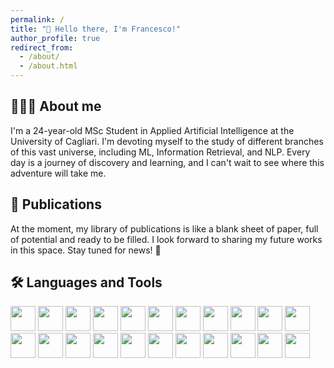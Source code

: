 ```yaml
---
permalink: /
title: "👋 Hello there, I'm Francesco!"
author_profile: true
redirect_from: 
  - /about/
  - /about.html
---
```


## 🙇🏻‍♂️ About me
I'm a 24-year-old MSc Student in Applied Artificial Intelligence at the University of Cagliari. I'm devoting myself to the study of different branches of this vast universe, including ML, Information Retrieval, and NLP. Every day is a journey of discovery and learning, and I can't wait to see where this adventure will take me.

## 📖 Publications
At the moment, my library of publications is like a blank sheet of paper, full of potential and ready to be filled. I look forward to sharing my future works in this space. Stay tuned for news! 🚀

## 🛠️ Languages and Tools
<p align="left">
  <!-- Linguaggio C -->
  <img src="https://cdn.jsdelivr.net/gh/devicons/devicon/icons/c/c-original.svg" width="40" height="40"/>
  
  <!-- Linguaggio Assembly (non esiste icona Devicon, uso generica CPU/Chip) -->
  <img src="https://upload.wikimedia.org/wikipedia/commons/3/3a/Cpu-icon.svg" width="40" height="40"/>
  
  <!-- Linguaggio C++ -->
  <img src="https://cdn.jsdelivr.net/gh/devicons/devicon/icons/cplusplus/cplusplus-original.svg" width="40" height="40"/>
  
  <!-- Linguaggio OCaml -->
  <img src="https://upload.wikimedia.org/wikipedia/commons/9/9c/Ocaml_logo.svg" width="40" height="40"/>
  
  <!-- Linguaggio Java -->
  <img src="https://cdn.jsdelivr.net/gh/devicons/devicon/icons/java/java-original.svg" width="40" height="40"/>
  
  <!-- Linguaggio Matlab -->
  <img src="https://upload.wikimedia.org/wikipedia/commons/2/21/Matlab_Logo.png" width="40" height="40"/>
  
  <!-- Linguaggio SQL -->
  <img src="https://cdn.jsdelivr.net/gh/devicons/devicon/icons/mysql/mysql-original.svg" width="40" height="40"/>
  
  <!-- Linguaggio PHP -->
  <img src="https://cdn.jsdelivr.net/gh/devicons/devicon/icons/php/php-original.svg" width="40" height="40"/>
  
  <!-- Linguaggio Python -->
  <img src="https://cdn.jsdelivr.net/gh/devicons/devicon/icons/python/python-original.svg" width="40" height="40"/>
  
  <!-- PyTorch -->
  <img src="https://cdn.jsdelivr.net/gh/devicons/devicon/icons/pytorch/pytorch-original.svg" width="40" height="40"/>
  
  <!-- NumPy -->
  <img src="https://cdn.jsdelivr.net/gh/devicons/devicon/icons/numpy/numpy-original.svg" width="40" height="40"/>
  
  <!-- Pandas -->
  <img src="https://cdn.jsdelivr.net/gh/devicons/devicon/icons/pandas/pandas-original.svg" width="40" height="40"/>
  
  <!-- LaTeX -->
  <img src="https://upload.wikimedia.org/wikipedia/commons/9/92/LaTeX_logo.svg" width="40" height="40"/>
  
  <!-- Jupyter -->
  <img src="https://cdn.jsdelivr.net/gh/devicons/devicon/icons/jupyter/jupyter-original.svg" width="40" height="40"/>
  
  <!-- Laravel -->
  <img src="https://cdn.jsdelivr.net/gh/devicons/devicon/icons/laravel/laravel-original.svg" width="40" height="40"/>
  
  <!-- Docker -->
  <img src="https://cdn.jsdelivr.net/gh/devicons/devicon/icons/docker/docker-original.svg" width="40" height="40"/>
  
  <!-- MySQL -->
  <img src="https://cdn.jsdelivr.net/gh/devicons/devicon/icons/mysql/mysql-original.svg" width="40" height="40"/>
  
  <!-- SQL Server (Microsoft) -->
  <img src="https://upload.wikimedia.org/wikipedia/commons/a/a3/Microsoft_SQL_Server_Logo.svg" width="40" height="40"/>
  
  <!-- MongoDB -->
  <img src="https://cdn.jsdelivr.net/gh/devicons/devicon/icons/mongodb/mongodb-original.svg" width="40" height="40"/>
  
  <!-- Q-GIS (uso logo ufficiale) -->
  <img src="https://upload.wikimedia.org/wikipedia/commons/0/0d/QGIS_logo_minimal.svg" width="40" height="40"/>
  
  <!-- PostgreSQL -->
  <img src="https://cdn.jsdelivr.net/gh/devicons/devicon/icons/postgresql/postgresql-original.svg" width="40" height="40"/>
  
  <!-- Unity -->
  <img src="https://cdn.jsdelivr.net/gh/devicons/devicon/icons/unity/unity-original.svg" width="40" height="40"/>
</p>